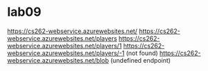 # lab09

https://cs262-webservice.azurewebsites.net/
https://cs262-webservice.azurewebsites.net/players
https://cs262-webservice.azurewebsites.net/players/1
https://cs262-webservice.azurewebsites.net/players/-1 (not found)
https://cs262-webservice.azurewebsites.net/blob (undefined endpoint)
